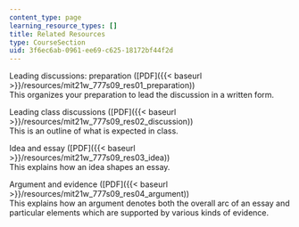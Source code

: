 ```yaml
---
content_type: page
learning_resource_types: []
title: Related Resources
type: CourseSection
uid: 3f6ec6ab-0961-ee69-c625-18172bf44f2d
---
```


Leading discussions: preparation ([PDF]({{< baseurl >}}/resources/mit21w_777s09_res01_preparation))  
This organizes your preparation to lead the discussion in a written form.

Leading class discussions ([PDF]({{< baseurl >}}/resources/mit21w_777s09_res02_discussion))  
This is an outline of what is expected in class.

Idea and essay ([PDF]({{< baseurl >}}/resources/mit21w_777s09_res03_idea))  
This explains how an idea shapes an essay.

Argument and evidence ([PDF]({{< baseurl >}}/resources/mit21w_777s09_res04_argument))  
This explains how an argument denotes both the overall arc of an essay and particular elements which are supported by various kinds of evidence.